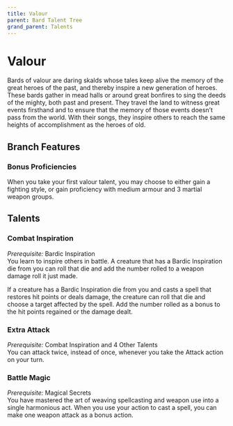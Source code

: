 ```yaml
---
title: Valour
parent: Bard Talent Tree
grand_parent: Talents
---
```


# Valour
Bards of valour are daring skalds whose tales keep alive the memory of the great heroes of the past, and thereby inspire a new generation of heroes. These bards gather in mead halls or around great bonfires to sing the deeds of the mighty, both past and present. They travel the land to witness great events firsthand and to ensure that the memory of those events doesn’t pass from the world. With their songs, they inspire others to reach the same heights of accomplishment as the heroes of old.

## Branch Features

### Bonus Proficiencies
When you take your first valour talent, you may choose to either gain a fighting style, or gain proficiency with medium armour and 3 martial weapon groups.

## Talents

### Combat Inspiration
*Prerequisite:* Bardic Inspiration<br>
You learn to inspire others in battle. A creature that has a Bardic Inspiration die from you can roll that die and add the number rolled to a weapon damage roll it just made.

If a creature has a Bardic Inspiration die from you and casts a spell that restores hit points or deals damage, the creature can roll that die and choose a target affected by the spell. Add the number rolled as a bonus to the hit points regained or the damage dealt.

### Extra Attack
*Prerequisite:* Combat Inspiration and 4 Other Talents<br>
You can attack twice, instead of once, whenever you take the Attack action on your turn.

### Battle Magic
*Prerequisite:* Magical Secrets<br>
You have mastered the art of weaving spellcasting and weapon use into a single harmonious act. When you use your action to cast a spell, you can make one weapon attack as a bonus action.

